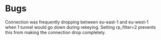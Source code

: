 # Bugs

Connection was frequently dropping between eu-east-1 and eu-west-1 when 1 tunnel would go down during rekeying. Setting rp_filter=2 prevents this from making the connection drop completely.
